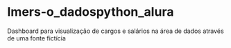 # Imers-o_dadospython_alura
Dashboard para visualização de cargos e salários na área de dados através de  uma fonte fictícia 
